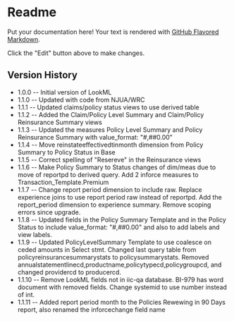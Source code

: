 # Readme

Put your documentation here! Your text is rendered with [GitHub Flavored Markdown](https://help.github.com/articles/github-flavored-markdown).

Click the "Edit" button above to make changes.


## Version History

* 1.0.0 -- Initial version of LookML
* 1.1.0 -- Updated with code from NJUA/WRC
* 1.1.1 -- Updated claims/policy status views to use derived table
* 1.1.2 -- Added the Claim/Policy Level Summary and Claim/Policy Reinsurance Summary views 
* 1.1.3 -- Updated the measures Policy Level Summary and Policy Reinsurance Summary with value_format: "#,##0.00"
* 1.1.4 -- Move reinstateeffectivedtinmonth dimension from Policy Summary to Policy Status in Base
* 1.1.5 -- Correct spelling of "Resereve" in the Reinsurance views
* 1.1.6 -- Make Policy Summary to Status changes of dim/meas due to move of reportpd to derived query.  Add 2 inforce measures to Transaction_Template.Premium
* 1.1.7 -- Change report period dimension to include raw. Replace experience joins to use report period raw instead of reportpd. Add the report_period dimension to experience summary. Remove scoping errors since upgrade.
* 1.1.8 -- Updated fields in the Policy Summary Template and in the Policy Status to include value_format: "#,##0.00" and also to add labels and view labels.
* 1.1.9 -- Updated PolicyLevelSummary Template to use coalesce on ceded amounts in Select stmt. Changed last query table from policyreinsurancesummarystats to policysummarystats. Removed annualstatementlinecd,productname,policytypecd,policygroupcd, and changed providercd to producercd.
* 1.1.10 -- Remove LookML fields not in iic-qa database. BI-979 has word document with removed fields. Change systemid to use number instead of int.
* 1.1.11 -- Added report period month to the Policies Rewewing in 90 Days report, also renamed the inforcechange field name


